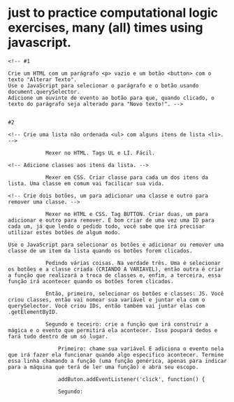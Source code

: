 # just to practice computational logic exercises, many (all) times using javascript.

    <!-- #1 
    
    Crie um HTML com um parágrafo <p> vazio e um botão <button> com o texto "Alterar Texto".
    Use o JavaScript para selecionar o parágrafo e o botão usando document.querySelector.
    Adicione um ouvinte de evento ao botão para que, quando clicado, o texto do parágrafo seja alterado para "Novo texto!". -->


    #2
    
    <!-- Crie uma lista não ordenada <ul> com alguns itens de lista <li>. -->
     
                Mexer no HTML. Tags UL e LI. Fácil. 

    <!-- Adicione classes aos itens da lista. -->

                Mexer em CSS. Criar classe para cada um dos itens da lista. Uma classe em comum vai facilicar sua vida. 

    <!-- Crie dois botões, um para adicionar uma classe e outro para remover uma classe. -->

                Mexer no HTML e CSS. Tag BUTTON. Criar duas, um para adicionar e outro para remover. É bom criar de uma vez uma ID para cada um, já que lendo o pedido todo, você sabe que irá precisar utilizar estes botões de algum modo. 

    Use o JavaScript para selecionar os botões e adicionar ou remover uma classe de um item da lista quando os botões forem clicados.

                Pedindo várias coisas. Na verdade três. Uma é selecionar os botões e a classe criada (CRIANDO A VARIAVEL), então outra é criar a função que realizará a troca de classes e, enfim, a terceira, essa função irá acontecer quando os botões forem clicados. 

                Então, primeiro, selecionar os botões e classes: JS. Você criou classes, então vai nomear sua variável e juntar ela com o querySelector. Você criou IDs, então também vai juntar elas com .getElementByID. 

                Segundo e teceiro: crie a função que irá construir a mágica e o evento que permitirá ela acontecer. Isso poupará dedos e fará tudo dentro de um só lugar. 
                    
                    Primeiro: chame sua variável E adiciona o evento nela que irá fazer ela funcionar quando algo especifico acontecer. Termine essa linha chamando a função (uma função genérica, apenas para indicar para a máquina que terá de ler uma função) e abra seu escopo.

                    addButon.addEventListener('click', function() {

                    Segundo:
